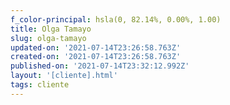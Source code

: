 ```yaml
---
f_color-principal: hsla(0, 82.14%, 0.00%, 1.00)
title: Olga Tamayo
slug: olga-tamayo
updated-on: '2021-07-14T23:26:58.763Z'
created-on: '2021-07-14T23:26:58.763Z'
published-on: '2021-07-14T23:32:12.992Z'
layout: '[cliente].html'
tags: cliente
---
```



